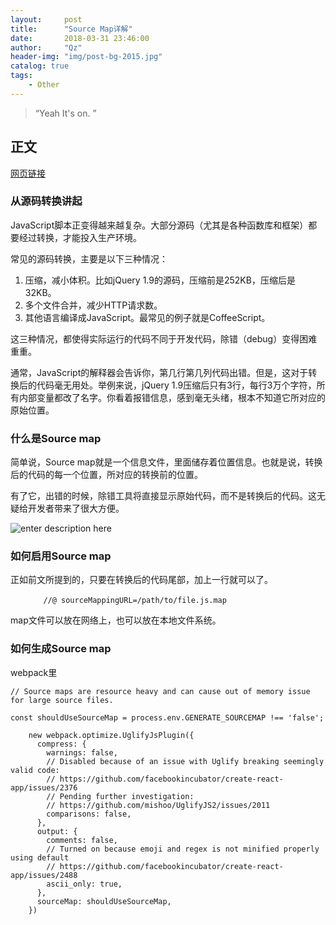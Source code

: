 ```yaml
---
layout:     post
title:      "Source Map详解"
date:       2018-03-31 23:46:00
author:     "Qz"
header-img: "img/post-bg-2015.jpg"
catalog: true
tags:
    - Other
---
```


> “Yeah It's on. ”


## 正文
[网页链接](http://www.ruanyifeng.com/blog/2013/01/javascript_source_map.html)


### 从源码转换讲起
JavaScript脚本正变得越来越复杂。大部分源码（尤其是各种函数库和框架）都要经过转换，才能投入生产环境。

常见的源码转换，主要是以下三种情况：

1. 压缩，减小体积。比如jQuery 1.9的源码，压缩前是252KB，压缩后是32KB。
2. 多个文件合并，减少HTTP请求数。
3. 其他语言编译成JavaScript。最常见的例子就是CoffeeScript。



这三种情况，都使得实际运行的代码不同于开发代码，除错（debug）变得困难重重。

通常，JavaScript的解释器会告诉你，第几行第几列代码出错。但是，这对于转换后的代码毫无用处。举例来说，jQuery 1.9压缩后只有3行，每行3万个字符，所有内部变量都改了名字。你看着报错信息，感到毫无头绪，根本不知道它所对应的原始位置。


### 什么是Source map

简单说，Source map就是一个信息文件，里面储存着位置信息。也就是说，转换后的代码的每一个位置，所对应的转换前的位置。

有了它，出错的时候，除错工具将直接显示原始代码，而不是转换后的代码。这无疑给开发者带来了很大方便。


![enter description here][1]


### 如何启用Source map
正如前文所提到的，只要在转换后的代码尾部，加上一行就可以了。
```
    　　//@ sourceMappingURL=/path/to/file.js.map
```

map文件可以放在网络上，也可以放在本地文件系统。


### 如何生成Source map
webpack里
```
// Source maps are resource heavy and can cause out of memory issue for large source files.

const shouldUseSourceMap = process.env.GENERATE_SOURCEMAP !== 'false';
```

```
    new webpack.optimize.UglifyJsPlugin({
      compress: {
        warnings: false,
        // Disabled because of an issue with Uglify breaking seemingly valid code:
        // https://github.com/facebookincubator/create-react-app/issues/2376
        // Pending further investigation:
        // https://github.com/mishoo/UglifyJS2/issues/2011
        comparisons: false,
      },
      output: {
        comments: false,
        // Turned on because emoji and regex is not minified properly using default
        // https://github.com/facebookincubator/create-react-app/issues/2488
        ascii_only: true,
      },
      sourceMap: shouldUseSourceMap,
    })
```

























  [1]: http://www.ruanyifeng.com/blogimg/asset/201301/bg2013012204.png